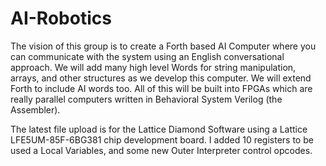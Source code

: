 # AI-Robotics
The vision of this group is to create a Forth based AI Computer where you can communicate with the system using an English conversational approach.  We will add many high level Words for string manipulation, arrays, and other structures as we develop this computer.  We will extend Forth to include AI words too.  All of this will be built into FPGAs which are really parallel computers written in Behavioral System Verilog (the Assembler).

The latest file upload is for the Lattice Diamond Software using a Lattice LFE5UM-85F-6BG381 chip development board.  I added 10 registers to be used a Local Variables, and some new Outer Interpreter control opcodes.
